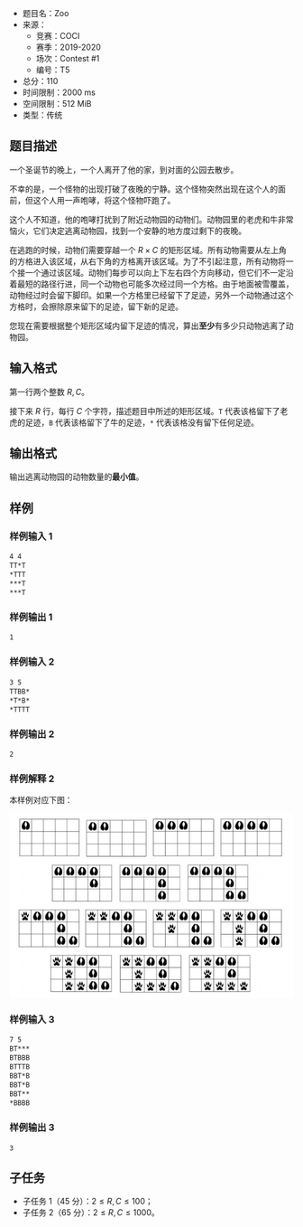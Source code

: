 - 题目名：Zoo
- 来源：
  - 竞赛：COCI
  - 赛季：2019-2020
  - 场次：Contest #1
  - 编号：T5
- 总分：110
- 时间限制：2000 ms
- 空间限制：512 MiB
- 类型：传统

## 题目描述

一个圣诞节的晚上，一个人离开了他的家，到对面的公园去散步。

不幸的是，一个怪物的出现打破了夜晚的宁静。这个怪物突然出现在这个人的面前，但这个人用一声咆哮，将这个怪物吓跑了。

这个人不知道，他的咆哮打扰到了附近动物园的动物们。动物园里的老虎和牛非常恼火，它们决定逃离动物园，找到一个安静的地方度过剩下的夜晚。

在逃跑的时候，动物们需要穿越一个 $R \times C$ 的矩形区域。所有动物需要从左上角的方格进入该区域，从右下角的方格离开该区域。为了不引起注意，所有动物将一个接一个通过该区域。动物们每步可以向上下左右四个方向移动，但它们不一定沿着最短的路径行进，同一个动物也可能多次经过同一个方格。由于地面被雪覆盖，动物经过时会留下脚印。如果一个方格里已经留下了足迹，另外一个动物通过这个方格时，会擦除原来留下的足迹，留下新的足迹。

您现在需要根据整个矩形区域内留下足迹的情况，算出**至少**有多少只动物逃离了动物园。

## 输入格式

第一行两个整数 $R,C$。

接下来 $R$ 行，每行 $C$ 个字符，描述题目中所述的矩形区域。`T` 代表该格留下了老虎的足迹，`B` 代表该格留下了牛的足迹，`*` 代表该格没有留下任何足迹。

## 输出格式

输出逃离动物园的动物数量的**最小值**。

## 样例

### 样例输入 1
```plain
4 4
TT*T
*TTT
***T
***T
```

### 样例输出 1
```plain
1
```

### 样例输入 2
```plain
3 5
TTBB*
*T*B*
*TTTT
```

### 样例输出 2
```plain
2
```

### 样例解释 2
本样例对应下图：

![T5.jpg](./image/T5.jpg)

### 样例输入 3
```plain
7 5
BT***
BTBBB
BTTTB
BBT*B
BBT*B
BBT**
*BBBB
```

### 样例输出 3
```plain
3
```

## 子任务

- 子任务 1（45 分）：$2 \leq R,C \leq 100$；
- 子任务 2（65 分）：$2 \leq R,C \leq 1000$。